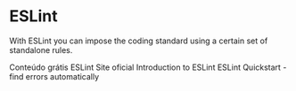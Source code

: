 # ESLint

With ESLint you can impose the coding standard using a certain set of standalone rules.

<ResourceGroupTitle>Conteúdo grátis</ResourceGroupTitle>
<BadgeLink badgeText='Site oficial' colorScheme="blue" href='https://eslint.org/'>ESLint Site oficial</BadgeLink>
<BadgeLink badgeText='Leia' colorScheme="yellow" href='https://dev.to/shivambmgupta/eslint-what-why-when-how-5f1d'>Introduction to ESLint</BadgeLink>
<BadgeLink badgeText='Watch' colorScheme="red" href='https://www.youtube.com/watch?v=qhuFviJn-es'>ESLint Quickstart - find errors automatically</BadgeLink>

